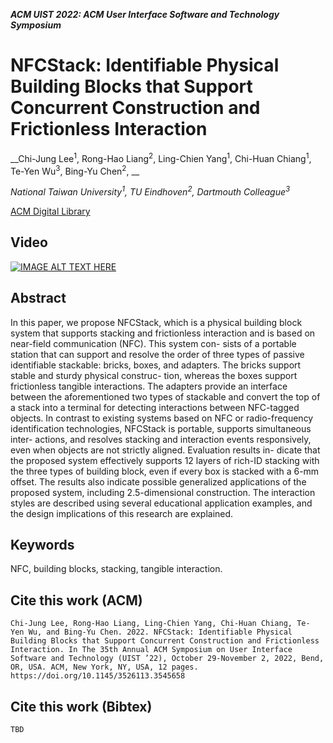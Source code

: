 
___ACM UIST 2022: ACM User Interface Software and Technology Symposium___

# NFCStack: Identifiable Physical Building Blocks that Support Concurrent Construction and Frictionless Interaction
__Chi-Jung Lee<sup>1</sup>, Rong-Hao Liang<sup>2</sup>, Ling-Chien Yang<sup>1</sup>, Chi-Huan Chiang<sup>1</sup>, Te-Yen Wu<sup>3</sup>, Bing-Yu Chen<sup>2</sup>, __

_National Taiwan University<sup>1</sup>, TU Eindhoven<sup>2</sup>, Dartmouth Colleague<sup>3</sup>_

[ACM Digital Library](https://dl.acm.org/doi/10.1145/3526113.3545658)

## Video
[![IMAGE ALT TEXT HERE](https://img.youtube.com/vi/ta9pEGWFdo8/0.jpg)](https://www.youtube.com/watch?v=ta9pEGWFdo8)

## Abstract
In this paper, we propose NFCStack, which is a physical building block system that supports stacking and frictionless interaction and is based on near-field communication (NFC). This system con- sists of a portable station that can support and resolve the order of three types of passive identifiable stackable: bricks, boxes, and adapters. The bricks support stable and sturdy physical construc- tion, whereas the boxes support frictionless tangible interactions. The adapters provide an interface between the aforementioned two types of stackable and convert the top of a stack into a terminal for detecting interactions between NFC-tagged objects. In contrast to existing systems based on NFC or radio-frequency identification technologies, NFCStack is portable, supports simultaneous inter- actions, and resolves stacking and interaction events responsively, even when objects are not strictly aligned. Evaluation results in- dicate that the proposed system effectively supports 12 layers of rich-ID stacking with the three types of building block, even if every box is stacked with a 6-mm offset. The results also indicate possible generalized applications of the proposed system, including 2.5-dimensional construction. The interaction styles are described using several educational application examples, and the design implications of this research are explained.

## Keywords
NFC, building blocks, stacking, tangible interaction.

## Cite this work (ACM)
```
Chi-Jung Lee, Rong-Hao Liang, Ling-Chien Yang, Chi-Huan Chiang, Te- Yen Wu, and Bing-Yu Chen. 2022. NFCStack: Identifiable Physical Building Blocks that Support Concurrent Construction and Frictionless Interaction. In The 35th Annual ACM Symposium on User Interface Software and Technology (UIST ’22), October 29-November 2, 2022, Bend, OR, USA. ACM, New York, NY, USA, 12 pages. https://doi.org/10.1145/3526113.3545658
```

## Cite this work (Bibtex)
```
TBD
```